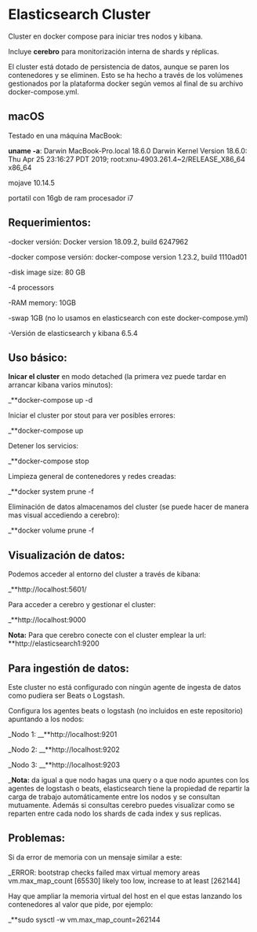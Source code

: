 

# Elasticsearch Cluster


Cluster en docker compose para iniciar tres nodos y kibana. 

Incluye **cerebro** para monitorización interna de shards y réplicas. 

El cluster está dotado de persistencia de datos, aunque se paren los contenedores y se eliminen. Esto se ha hecho a través de los volúmenes gestionados por la plataforma docker según vemos al final de su archivo docker-compose.yml.


## macOS

Testado en una máquina MacBook:

**uname -a**: Darwin MacBook-Pro.local 18.6.0 Darwin Kernel Version 18.6.0: Thu Apr 25 23:16:27 PDT 2019; root:xnu-4903.261.4~2/RELEASE_X86_64 x86_64

mojave 10.14.5

portatil con 16gb de ram procesador i7


## Requerimientos:

-docker versión: Docker version 18.09.2, build 6247962

-docker compose versión: docker-compose version 1.23.2, build 1110ad01

-disk image size: 80 GB

-4 processors

-RAM memory: 10GB

-swap 1GB (no lo usamos en elasticsearch con este docker-compose.yml)

-Versión de elasticsearch y kibana 6.5.4



## Uso básico:


**Inicar el cluster** en modo detached (la primera vez puede tardar en arrancar kibana varios minutos):

_**docker-compose up -d

Iniciar el cluster por stout para ver posibles errores:  

_**docker-compose up

Detener los servicios:

_**docker-compose stop

Limpieza general de contenedores y redes creadas:

_**docker system prune -f

Eliminación de datos almacenamos del cluster (se puede hacer de manera mas visual accediendo a cerebro):

_**docker volume prune -f




## Visualización de datos:


Podemos acceder al entorno del cluster a través de kibana:

_**http://localhost:5601/

Para acceder a cerebro y gestionar el cluster:

_**http://localhost:9000

**Nota:** Para que cerebro conecte con el cluster emplear la url: **http://elasticsearch1:9200




## Para ingestión de datos:

Este cluster no está configurado con ningún agente de ingesta de datos como pudiera ser Beats o Logstash.

Configura los agentes beats o logstash (no incluidos en este repositorio) apuntando a los nodos:

_Nodo 1: __**http://localhost:9201

_Nodo 2: __**http://localhost:9202

_Nodo 3: __**http://localhost:9203

_**Nota:** da igual a que nodo hagas una query o a que nodo apuntes con los agentes de logstash o beats, elasticsearch tiene la propiedad de repartir la carga de trabajo automáticamente entre los nodos y se consultan mutuamente. Además si consultas cerebro puedes visualizar como se reparten entre cada nodo los shards de cada index y sus replicas.


## Problemas:


Si da error de memoria con un mensaje similar a este:

_ERROR: bootstrap checks failed max virtual memory areas vm.max_map_count [65530] likely too low, increase to at least [262144]

Hay que ampliar la memoria virtual del host en el que estas lanzando los contenedores al valor que pide, por ejemplo:

_**sudo sysctl -w vm.max_map_count=262144


